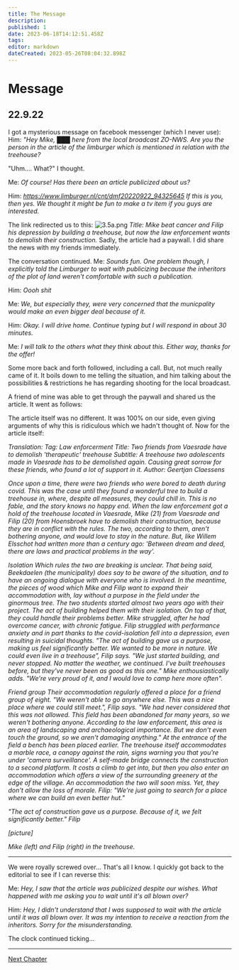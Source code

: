 ```yaml
---
title: The Message
description: 
published: 1
date: 2023-06-18T14:12:51.458Z
tags: 
editor: markdown
dateCreated: 2023-05-26T08:04:32.898Z
---
```


# Message

## 22.9.22

I got a mysterious message on facebook messenger (which I never use):
Him:
*"Hey Mike, ███ here from the local broadcast ZO-NWS. Are you the person in the article of the *limburger* which is mentioned in relation with the treehouse?*

"Uhm.... What?" I thought.

Me:
*Of course! Has there been an article publicized about us?*

Him:
*https://www.limburger.nl/cnt/dmf20220922_94325645
If this is you, then yes.
We thought it might be fun to make a tv item if you guys are interested.*

The link redirected us to this:
![3.5a.png](/treehouse_story/3.5a.png)
*Title: Mike beat cancer and Filip his depression by building a treehouse, but now the law enforcement wants to demolish their construction.*
Sadly, the article had a paywall. I did share the news with my friends immediately.

The conversation continued.
Me:
*Sounds fun. One problem though, I explicitly told the *Limburger* to wait with publicizing because the inheritors of the plot of land weren't comfortable with such a publication.*

Him:
*Oooh shit*

Me:
*We, but especially they, were very concerned that the municpality would make an even bigger deal because of it.*

Him:
*Okay. I will drive home. Continue typing but I will respond in about 30 minutes.*

Me:
*I will talk to the others what they think about this. Either way, thanks for the offer!*

Some more back and forth followed, including a call. But, not much really came of it. It boils down to me telling the situation, and him talking about the possibilities & restrictions he has regarding shooting for the local broadcast.

A friend of mine was able to get through the paywall and shared us the article. It went as follows:

The article itself was no different. It was 100% on our side, even giving arguments of why this is ridiculous which we hadn't thought of. Now for the article itself:

*Translation: 
Tag: Law enforcerment
Title: Two friends from Vaesrade have to demolish 'therapeutic' treehouse
Subtitle: A treehouse two adolescents made in Vaesrade has to be demolished again. Causing great sorrow for these friends, who found a lot of support in it.
Author: Geertjan Claessens*

*Once upon a time, there were two friends who were bored to death during covid. This was the case until they found a wonderful tree to build a treehouse in, where, despite all measures, they could chill in.
This is no fable, and the story knows no happy end. When the law enforcement got a hold of the treehouse located in Vaesrade, Mike (21) from Vaesrade and Filip (20) from Hoensbroek have to demolish their construction, because they are in conflict with the rules. The two, according to them, aren't bothering anyone, and would love to stay in the nature. But, like Willem Elsschot had written more than a century ago: 'Between dream and deed, there are laws and practical problems in the way'.*

*Isolation
Which rules the two are breaking is unclear. That being said, Beekdaelen (the municipality) does say to be aware of the situation, and to have an ongoing dialogue with everyone who is involved. In the meantime, the pieces of wood which Mike and Filip want to expand their accommodation with, lay without a purpose in the field under the ginormous tree.
The two students started almost two years ago with their project. The act of building helped them with their isolation. On top of that, they could handle their problems better. Mike struggled, after he had overcome cancer, with chronic fatigue. Filip struggled with performance anxiety and in part thanks to the covid-isolation fell into a depression, even resulting in suicidal thoughts. "The act of building gave us a purpose, making us feel significantly better. We wanted to be more in nature. We could even live in a treehouse", Filip says. "We just started building, and never stopped. No matter the weather, we continued. I've built treehouses before, but they've never been as good as this one." Mike enthousiastically adds. "We're very proud of it, and I would love to camp here more often".*

*Friend group
Their accommodation regularly offered a place for a friend group of eight. "We weren't able to go anywhere else. This was a nice place where we could still meet.", Filip says. "We had never considered that this was not allowed. This field has been abandoned for many years, so we weren't bothering anyone. According to the law enforcement, this area is an area of landscaping and archaeological importance. But we don't even touch the ground, so we aren't damaging anything."
At the entrance of the field a bench has been placed earlier. The treehouse itself accommodates a marble race, a canopy against the rain, signs warning you that you're under 'camera surveillance'. A self-made bridge connects the construction to a second platform. It costs a climb to get into, but then you also enter an accommodation which offers a view of the surrounding greenery at the edge of the village. An accommodation the two will soon miss. Yet, they don't allow the loss of morale. Filip: "We're just going to search for a place where we can build an even better hut."*

*"The act of construction gave us a purpose. Because of it, we felt significantly better." Filip*

*[picture]*

*Mike (left) and Filip (right) in the treehouse.*

---

We were royally screwed over... That's all I know. I quickly got back to the editorial to see if I can reverse this:

Me:
*Hey, I saw that the article was publicized despite our wishes. What happened with me asking you to wait until it's all blown over?*

Him:
*Hey, I didn't understand that I was supposed to wait with the article until it was all blown over. It was my intention to receive a reaction from the inheritors. Sorry for the misunderstanding.*

The clock continued ticking...

---

[Next Chapter](https://cahcaw.nl/en/3_6_Flabbergasted)
